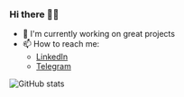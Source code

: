 ### Hi there 👋🏾

- 🔭 I'm currently working on great projects
- 📫 How to reach me:
  - [LinkedIn](https://www.linkedin.com/in/breithbarbot/)
  - [Telegram](https://t.me/breithbarbot)

![GitHub stats](https://github-readme-stats.vercel.app/api?username=breithbarbot&show_icons=true&theme=vue-dark&hide=contribs)
